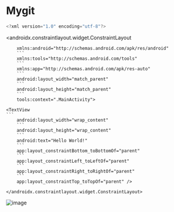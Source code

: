 # Mygit
```java
<?xml version="1.0" encoding="utf-8"?>
```
<androidx.constraintlayout.widget.ConstraintLayout
```
    xmlns:android="http://schemas.android.com/apk/res/android"
    ```
    xmlns:tools="http://schemas.android.com/tools"
    ```
    xmlns:app="http://schemas.android.com/apk/res-auto"
    ```
    android:layout_width="match_parent"
    ```
    android:layout_height="match_parent"
    ```
    tools:context=".MainActivity">
```
    <TextView
    ```
        android:layout_width="wrap_content"
        ```
        android:layout_height="wrap_content"
        ```
        android:text="Hello World!"
        ```
        app:layout_constraintBottom_toBottomOf="parent"
        ```
        app:layout_constraintLeft_toLeftOf="parent"
        ```
        app:layout_constraintRight_toRightOf="parent"
        ```
        app:layout_constraintTop_toTopOf="parent" />
```
</androidx.constraintlayout.widget.ConstraintLayout>
```
![image](https://github.com/116052018111/Mygit/blob/master/QQ20201005200052.png)
